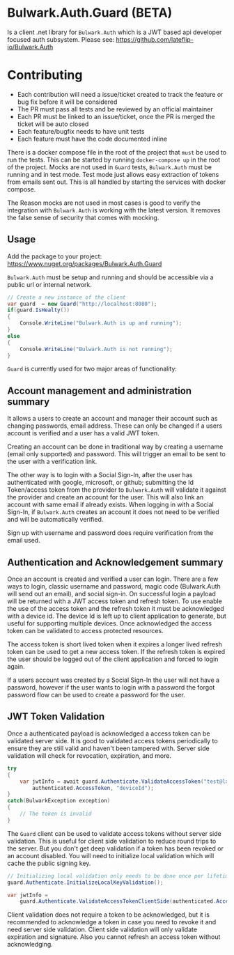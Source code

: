 # Bulwark.Auth.Guard (BETA)

Is a client .net library for `Bulwark.Auth` which is a JWT based api developer focused auth subsystem.
Please see: https://github.com/lateflip-io/Bulwark.Auth

# Contributing
- Each contribution will need a issue/ticket created to track the feature or bug fix before it will be considered
- The PR must pass all tests and be reviewed by an official maintainer
- Each PR must be linked to an issue/ticket, once the PR is merged the ticket will be auto closed
- Each feature/bugfix needs to have unit tests
- Each feature must have the code documented inline

There is a docker compose file in the root of the project that `must` be used to run the tests.
This can be started by running `docker-compose up` in the root of the project.
Mocks are not used in `Guard` tests, `Bulwark.Auth` must be running and in test mode. Test mode just allows easy 
extraction of tokens from emails sent out. This is all handled by starting the services with 
docker compose.

The Reason mocks are not used in most cases is good to verify the integration with `Bulwark.Auth` is working
with the latest version. It removes the false sense of security that comes with mocking. 

## Usage

Add the package to your project:
https://www.nuget.org/packages/Bulwark.Auth.Guard

`Bulwark.Auth` must be setup and running and should be accessible via a public url or 
internal network.
    
```csharp
// Create a new instance of the client
var guard  = new Guard("http://localhost:8080");
if(guard.IsHealty())
{
    Console.WriteLine("Bulwark.Auth is up and running");
}
else
{
    Console.WriteLine("Bulwark.Auth is not running");
}
```

`Guard` is currently used for two major areas of functionality: 

## Account management and administration summary 

It allows a users to create an account and manager their account such as changing 
passwords, email address. These can only be changed if a users account is verified and 
a user has a valid JWT token.

Creating an account can be done in traditional way by creating a username (email only supported)
and password. This will trigger an email to be sent to the user with a verification link.

The other way is to login with a Social Sign-In, after the user has authenticated
with google, microsoft, or github; submitting the Id Token/access token from the provider to `Bulwark.Auth`
will validate it against the provider and create an account for the user. This will also link 
an account with same email if already exists. When logging in with a Social Sign-In, if `Bulwark.Auth` creates
an account it does not need to be verified and will be automatically verified.

Sign up with username and password does require verification from the email used. 

## Authentication and Acknowledgement summary

Once an account is created and verified a user can login.
There are a few ways to login, classic username and password, magic code (Bulwark.Auth will send out an email), and social sign-in.
On successful login a payload will be returned with a JWT access token and refresh token.
To use enable the use of the access token and the refresh token it must be acknowledged with a device id.
The device Id is left up to client application to generate, but useful for supporting multiple devices.
Once acknowledged the access token can be validated to access protected resources.

The access token is short lived token when it expires a longer lived refresh token can be used
to get a new access token. If the refresh token is expired the user should be logged out 
of the client application and forced to login again.

If a users account was created by a Social Sign-In the user will not have a password, however if the user 
wants to login with a password the forgot password flow can be used to create a password for the user.

## JWT Token Validation
Once a authenticated payload is acknowledged a access token can be validated server side. 
It is good to validated access tokens periodically to ensure they are still valid and haven't been tampered
with. Server side validation will check for revocation, expiration, and more.
        
```csharp
try
{
    var jwtInfo = await guard.Authenticate.ValidateAccessToken("test@latflip.io",
        authenticated.AccessToken, "deviceId");
}
catch(BulwarkException exception)
{
    // The token is invalid
}

```

The `Guard` client can be used to validate access tokens without server side validation. This is useful
for client side validation to reduce round trips to the server. But you don't get deep validation if
a token has been revoked or an account disabled. You will need to initialize
local validation which will cache the public signing key.


```csharp
// Initializing local validation only needs to be done once per lifetime of the client
guard.Authenticate.InitializeLocalKeyValidation();

var jwtInfo =
    guard.Authenticate.ValidateAccessTokenClientSide(authenticated.AccessToken);

```

Client validation does not require a token to be acknowledged, but it is recommended to acknowledge
a token in case you need to revoke it and need server side validation. Client side validation
will only validate expiration and signature. Also you cannot refresh an access token without acknowledging.




